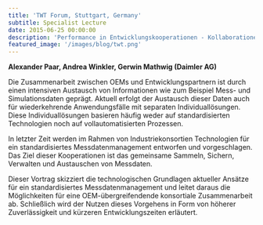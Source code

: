 ```yaml
---
title: 'TWT Forum, Stuttgart, Germany'
subtitle: Specialist Lecture
date: 2015-06-25 00:00:00
description: 'Performance in Entwicklungskooperationen - Kollaborationen stärken durch Standards'
featured_image: '/images/blog/twt.png'
---
```


**Alexander Paar, Andrea Winkler, Gerwin Mathwig (Daimler AG)**

Die Zusammenarbeit zwischen OEMs und Entwicklungspartnern ist durch einen intensiven Austausch von Informationen wie zum Beispiel Mess- und Simulationsdaten geprägt. Aktuell erfolgt der Austausch dieser Daten auch für wiederkehrende Anwendungsfälle mit separaten Individuallösungen. Diese Individuallösungen basieren häufig weder auf standardisierten Technologien noch auf vollautomatisierten Prozessen.

In letzter Zeit werden im Rahmen von Industriekonsortien Technologien für ein standardisiertes Messdatenmanagement entworfen und vorgeschlagen. Das Ziel dieser Kooperationen ist das gemeinsame Sammeln, Sichern, Verwalten und Austauschen von Messdaten.

Dieser Vortrag skizziert die technologischen Grundlagen aktueller Ansätze für ein standardisiertes Messdatenmanagement und leitet daraus die Möglichkeiten für eine OEM-übergreifendende konsortiale Zusammenarbeit ab. Schließlich wird der Nutzen dieses Vorgehens in Form von höherer Zuverlässigkeit und kürzeren Entwicklungszeiten erläutert.

